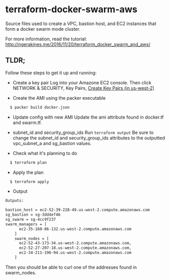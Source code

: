 # terraform-docker-swarm-aws

Source files used to create a VPC, bastion host, and EC2 instances that form a docker swarm mode cluster.

For more information, read the tutorial: http://ngerakines.me/2016/11/20/terraform_docker_swarm_and_aws/

## TLDR;

Follow these steps to get it up and running:

* Create a key pair
  Log into your Amazone EC2 console.
  Then click NETWORK & SECURITY, Key Pairs, [Create Key Pairs (in us-west-2)](https://us-west-2.console.aws.amazon.com/ec2/v2/home?region=us-west-2#KeyPairs:sort=keyName)

* Create the AMI using the packer executable

```bash
  $ packer build docker.json
```

* Update config with new AMI
Update the ami attribute found in docker.tf and swarm.tf.


* subnet_id and security_group_ids
Run `terraform output`
Be sure to change the subnet_id and security_group_ids attributes to the outputted vpc_subnet_a and sg_bastion values.


* Check what it's planning to do

```bash
  $ terraform plan
```

* Apply the plan
```bash
  $ terraform apply
```

* Output


```bash
Outputs:

bastion_host = ec2-52-39-228-49.us-west-2.compute.amazonaws.com
sg_bastion = sg-3dd4ef46
sg_swarm = sg-4cc9f237
swarm_managers = [
      ec2-35-160-86-132.us-west-2.compute.amazonaws.com
    ]
    swarm_nodes = [
      ec2-52-43-173-34.us-west-2.compute.amazonaws.com,
      ec2-52-27-207-18.us-west-2.compute.amazonaws.com,
      ec2-34-211-196-94.us-west-2.compute.amazonaws.com
    ]
```

Then you should be able to curl one of the addresses found in swarm_nodes.

